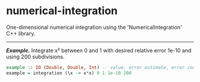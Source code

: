 # numerical-integration

One-dimensional numerical integration using the 'NumericalIntegration' C++ library.

___

***Example.*** Integrate x² between 0 and 1 with desired relative error 1e-10 and 
using 200 subdivisions.

```haskell
example :: IO (Double, Double, Int) -- value, error estimate, error code
example = integration (\x -> x*x) 0 1 1e-10 200
```